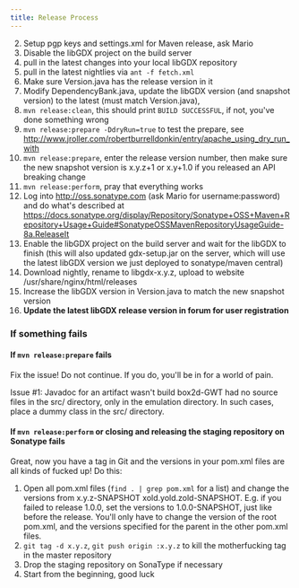 ```yaml
---
title: Release Process
---
```

2. Setup pgp keys and settings.xml for Maven release, ask Mario
1. Disable the libGDX project on the build server
3. pull in the latest changes into your local libGDX repository
4. pull in the latest nightlies via `ant -f fetch.xml`
1. Make sure Version.java has the release version in it
10. Modify DependencyBank.java, update the libGDX version (and snapshot version) to the latest (must match Version.java), 
5. `mvn release:clean`, this should print `BUILD SUCCESSFUL`, if not, you've done something wrong
6. `mvn release:prepare -DdryRun=true` to test the prepare, see http://www.jroller.com/robertburrelldonkin/entry/apache_using_dry_run_with
7. `mvn release:prepare`, enter the release version number, then make sure the new snapshot version is x.y.z+1 or x.y+1.0 if you released an API breaking change
8. `mvn release:perform`, pray that everything works
9. Log into http://oss.sonatype.com (ask Mario for username:password) and do what's described at https://docs.sonatype.org/display/Repository/Sonatype+OSS+Maven+Repository+Usage+Guide#SonatypeOSSMavenRepositoryUsageGuide-8a.ReleaseIt
11. Enable the libGDX project on the build server and wait for the libGDX to finish (this will also updated gdx-setup.jar on the server, which will use the latest libGDX version we just deployed to sonatype/maven central)
12. Download nightly, rename to libgdx-x.y.z, upload to website /usr/share/nginx/html/releases
13. Increase the libGDX version in Version.java to match the new snapshot version
14. **Update the latest libGDX release version in forum for user registration**

### If something fails
#### If `mvn release:prepare` fails
Fix the issue! Do not continue. If you do, you'll be in for a world of pain.

Issue #1: Javadoc for an artifact wasn't build
box2d-GWT had no source files in the src/ directory, only in the emulation directory. In such cases, place a dummy class in the src/ directory.

#### If `mvn release:perform` or closing and releasing the staging repository on Sonatype fails
Great, now you have a tag in Git and the versions in your pom.xml files are all kinds of fucked up! Do this:

1. Open all pom.xml files (`find . | grep pom.xml` for a list) and change the versions from x.y.z-SNAPSHOT xold.yold.zold-SNAPSHOT. E.g. if you failed to release 1.0.0, set the versions to 1.0.0-SNAPSHOT, just like before the release. You'll only have to change the version of the root pom.xml, and the versions specified for the parent in the other pom.xml files.
2. `git tag -d x.y.z`, `git push origin :x.y.z` to kill the motherfucking tag in the master repository
3. Drop the staging repository on SonaType if necessary
4. Start from the beginning, good luck